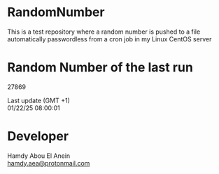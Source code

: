 # RandomNumber    
This is a test repository where a random number is pushed to a file automatically passwordless from a cron job in my Linux CentOS server    
# Random Number of the last run   
27869
      
Last update (GMT +1)    
01/22/25 08:00:01
# Developer    
Hamdy Abou El Anein   
hamdy.aea@protonmail.com
